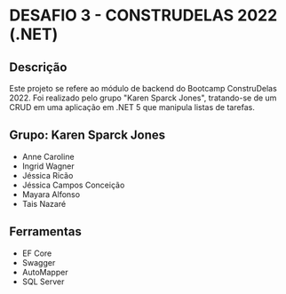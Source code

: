# DESAFIO 3 - CONSTRUDELAS 2022 (.NET)

## Descrição

Este projeto se refere ao módulo de backend do Bootcamp ConstruDelas 2022. Foi realizado pelo grupo "Karen Sparck Jones", tratando-se de um CRUD em uma aplicação em .NET 5 que manipula listas de tarefas.

## Grupo: Karen Sparck Jones

- Anne Caroline
- Ingrid Wagner
- Jéssica Ricão
- Jéssica Campos Conceição
- Mayara Alfonso
- Tais Nazaré

## Ferramentas

- EF Core
- Swagger
- AutoMapper
- SQL Server
